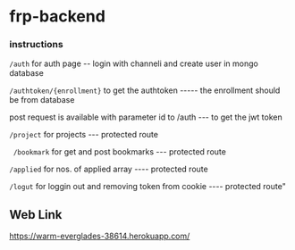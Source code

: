 # frp-backend

  ### instructions

  ```/auth``` for auth page -- login with channeli and create user in mongo database
 
  ```/authtoken/{enrollment}``` to get the authtoken ----- the enrollment should be from database
 
  post request is available with parameter id to /auth  --- to get the jwt token
  
  ```/project```  for projects --- protected route
  
 ``` /bookmark``` for get and post bookmarks --- protected route
 
  ```/applied``` for nos. of applied array ---- protected route
 
  ```/logut```  for loggin out and removing token from cookie ---- protected route"

## Web Link

https://warm-everglades-38614.herokuapp.com/
